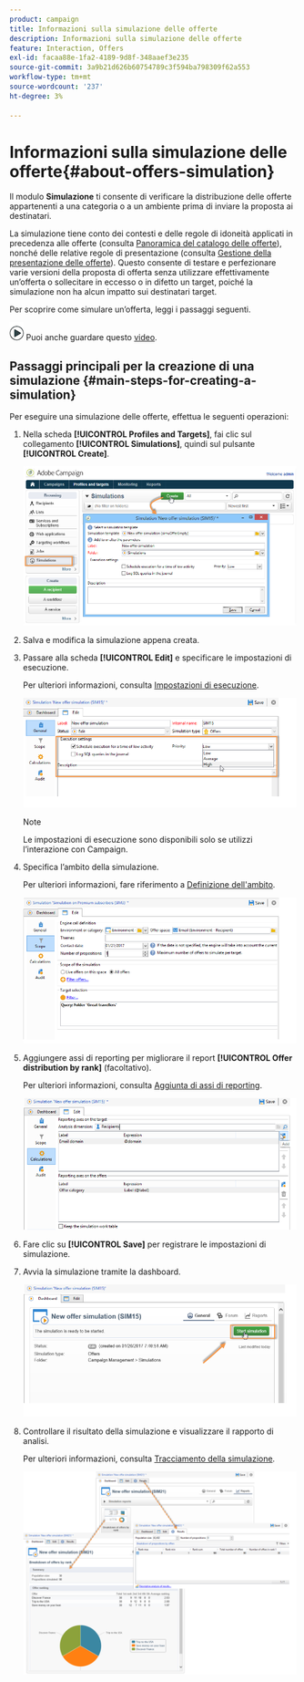 ```yaml
---
product: campaign
title: Informazioni sulla simulazione delle offerte
description: Informazioni sulla simulazione delle offerte
feature: Interaction, Offers
exl-id: facaa88e-1fa2-4189-9d8f-348aaef3e235
source-git-commit: 3a9b21d626b60754789c3f594ba798309f62a553
workflow-type: tm+mt
source-wordcount: '237'
ht-degree: 3%

---
```


# Informazioni sulla simulazione delle offerte{#about-offers-simulation}



Il modulo **Simulazione** ti consente di verificare la distribuzione delle offerte appartenenti a una categoria o a un ambiente prima di inviare la proposta ai destinatari.

La simulazione tiene conto dei contesti e delle regole di idoneità applicati in precedenza alle offerte (consulta [Panoramica del catalogo delle offerte](../../interaction/using/offer-catalog-overview.md)), nonché delle relative regole di presentazione (consulta [Gestione della presentazione delle offerte](../../interaction/using/managing-offer-presentation.md)). Questo consente di testare e perfezionare varie versioni della proposta di offerta senza utilizzare effettivamente un’offerta o sollecitare in eccesso o in difetto un target, poiché la simulazione non ha alcun impatto sui destinatari target.

Per scoprire come simulare un’offerta, leggi i passaggi seguenti.

![](assets/do-not-localize/how-to-video.png) Puoi anche guardare questo [video](https://helpx.adobe.com/campaign/classic/how-to/simulate-offer-in-acv6.html?playlist=/ccx/v1/collection/product/campaign/classic/segment/digital-marketers/explevel/intermediate/applaunch/introduction/collection.ccx.js&ref=helpx.adobe.com).

## Passaggi principali per la creazione di una simulazione {#main-steps-for-creating-a-simulation}

Per eseguire una simulazione delle offerte, effettua le seguenti operazioni:

1. Nella scheda **[!UICONTROL Profiles and Targets]**, fai clic sul collegamento **[!UICONTROL Simulations]**, quindi sul pulsante **[!UICONTROL Create]**.

   ![](assets/offer_simulation_001.png)

1. Salva e modifica la simulazione appena creata.
1. Passare alla scheda **[!UICONTROL Edit]** e specificare le impostazioni di esecuzione.

   Per ulteriori informazioni, consulta [Impostazioni di esecuzione](../../interaction/using/execution-settings.md).

   ![](assets/offer_simulation_003.png)

   >[!NOTE]
   >
   >Le impostazioni di esecuzione sono disponibili solo se utilizzi l’interazione con Campaign.

1. Specifica l’ambito della simulazione.

   Per ulteriori informazioni, fare riferimento a [Definizione dell&#39;ambito](../../interaction/using/simulation-scope.md#definition-of-the-scope).

   ![](assets/offer_simulation_004.png)

1. Aggiungere assi di reporting per migliorare il report **[!UICONTROL Offer distribution by rank]** (facoltativo).

   Per ulteriori informazioni, consulta [Aggiunta di assi di reporting](../../interaction/using/simulation-scope.md#adding-reporting-axes).

   ![](assets/offer_simulation_005.png)

1. Fare clic su **[!UICONTROL Save]** per registrare le impostazioni di simulazione.
1. Avvia la simulazione tramite la dashboard.

   ![](assets/offer_simulation_006.png)

1. Controllare il risultato della simulazione e visualizzare il rapporto di analisi.

   Per ulteriori informazioni, consulta [Tracciamento della simulazione](../../interaction/using/simulation-tracking.md).

   ![](assets/offer_simulation_007.png)
